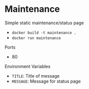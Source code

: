 # Maintenance

Simple static maintenance/status page

* `docker build -t maintenance .`
* `docker run maintenance`

Ports

* 80

Environment Variables

* `TITLE`: Title of message
* `MESSAGE`: Message for status page
